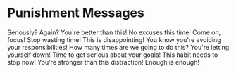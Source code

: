 # Punishment Messages

Seriously? Again?
You're better than this!
No excuses this time!
Come on, focus!
Stop wasting time!
This is disappointing!
You know you're avoiding your responsibilities!
How many times are we going to do this?
You're letting yourself down!
Time to get serious about your goals!
This habit needs to stop now!
You're stronger than this distraction!
Enough is enough!
